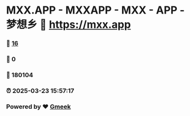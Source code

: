 # MXX.APP - MXXAPP - MXX - APP -  梦想乡 :link: https://mxx.app 
### :page_facing_up: [16](https://mxx.app/tag.html) 
### :speech_balloon: 0 
### :hibiscus: 180104 
### :alarm_clock: 2025-03-23 15:57:17 
### Powered by :heart: [Gmeek](https://github.com/Meekdai/Gmeek)
